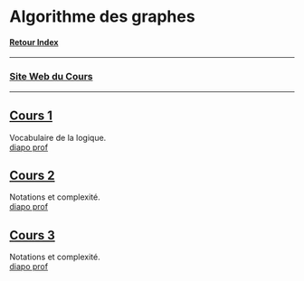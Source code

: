 # Algorithme des graphes

#### [Retour Index](../index.md)

---

### [Site Web du Cours](https://dept-info.labri.fr/~baudon/Licence/Algo2/Cours/Algorithmique%20de%20graphes.html)

<!-- https://www.latex4technics.com/?note=299c -->

---

## [Cours 1](./cours_1.md)
Vocabulaire de la logique.  
[diapo prof](https://dept-info.labri.fr/~baudon/Licence/Algo2/Cours/Cours/AG1.pdf)

## [Cours 2](./cours_2.md)
Notations et complexité.  
[diapo prof](https://dept-info.labri.fr/~baudon/Licence/Algo2/Cours/Cours/AG2.pdf)

## [Cours 3](./cours_3.md)
Notations et complexité.  
[diapo prof](https://dept-info.labri.fr/~baudon/Licence/Algo2/Cours/Cours/AG3.pdf)
